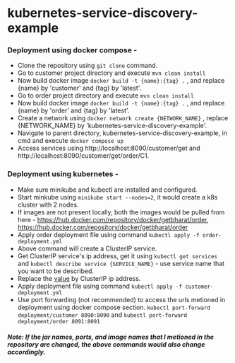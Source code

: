 # kubernetes-service-discovery-example

### Deployment using docker compose -
- Clone the repository using ``git clone`` command.
- Go to customer project directory and execute ``mvn clean install``
- Now build docker image `` docker build -t {name}:{tag} . `` ,  and replace {name} by 'customer' and {tag} by 'latest'.
- Go to order project directory and execute ``mvn clean install``
- Now build docker image `` docker build -t {name}:{tag} . `` ,  and replace {name} by 'order' and {tag} by 'latest'.
- Create a network using ``docker network create {NETWORK_NAME}`` , replace {NETWORK_NAME} by 'kubernetes-service-discovery-example'.
- Navigate to parent directory, kubernetes-service-discovery-example, in cmd and execute ```docker compose up```
- Access services using http://localhost:8090/customer/get and http://localhost:8090/customer/get/order/C1.

### Deployment using kubernetes -
 - Make sure minikube and kubectl are installed and configured.
 - Start minkube using ``minikube start --nodes=2``, it would create a k8s cluster with 2 nodes.
 - If images are not present locally, both the images would be pulled from here - https://hub.docker.com/repository/docker/getbharat/order, https://hub.docker.com/repository/docker/getbharat/order
 - Apply order deployment file using command ``kubectl apply -f order-deployment.yml``
 - Above command will create a ClusterIP service.
 - Get ClusterIP service's ip address, get it using ``kubectl get services`` and ``kubectl describe service {SERVICE_NAME}`` - use service name that you want to be described.
 -  Replace the [value](https://github.com/getbharat/kubernetes-service-discovery-example/blob/master/customer-deployment.yml#L27) by ClusterIP ip address. 
 -  Apply deployment file using command ``kubectl apply -f customer-deployment.yml``
 -  Use port forwarding (not recommended) to access the urls metioned in deployment using docker compose section. ```kubectl port-forward deployment/customer 8090:8090``` and ``kubectl port-forward deployment/order 8091:8091``

##### Note: If the jar names, ports, and image names that I metioned in the repository are changed, the above commands would also change accordingly. 
